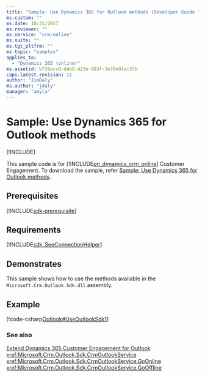```yaml
---
title: "Sample: Use Dynamics 365 for Outlook methods (Developer Guide for Dynamics 365 Customer Engagement)| MicrosoftDocs"
ms.custom: ""
ms.date: 10/31/2017
ms.reviewer: ""
ms.service: "crm-online"
ms.suite: ""
ms.tgt_pltfrm: ""
ms.topic: "samples"
applies_to: 
  - "Dynamics 365 (online)"
ms.assetid: b739acc8-d4b9-423e-983f-3e70e01ec37b
caps.latest.revision: 21
author: "JimDaly"
ms.author: "jdaly"
manager: "amyla"
---
```

# Sample: Use Dynamics 365 for Outlook methods

[!INCLUDE[](../../includes/cc_applies_to_update_9_0_0.md)]

This sample code is for [!INCLUDE[pn_dynamics_crm_online](../../includes/pn-dynamics-crm-online.md)] Customer Engagement. To download the sample, refer [Sample: Use Dynamics 365 for Outlook methods](https://msdn.microsoft.com/en-us/library/gg309513.aspx).

## Prerequisites
[!INCLUDE[sdk-prerequisite](../../includes/sdk-prerequisite.md)]
  
## Requirements  
[!INCLUDE[sdk_SeeConnectionHelper](../../includes/sdk-seeconnectionhelper.md)]
  
## Demonstrates  
 This sample shows how to use the methods available in the `Microsoft.Crm.Outlook.Sdk.dll` assembly.  
  
## Example  
 [!code-csharp[Outlook#UseOutlookSdk1](../../snippets/csharp/CRMV8/outlook/cs/useoutlooksdk1.cs#useoutlooksdk1)]  
  
### See also  
 [Extend Dynamics 365 Customer Engagement for Outlook](../extend-customer-engagement-outlook.md)   
 <xref:Microsoft.Crm.Outlook.Sdk.CrmOutlookService>   
 <xref:Microsoft.Crm.Outlook.Sdk.CrmOutlookService.GoOnline>   
 <xref:Microsoft.Crm.Outlook.Sdk.CrmOutlookService.GoOffline>
